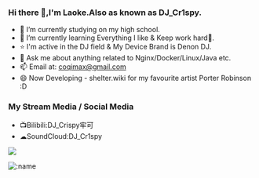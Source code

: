 <!--
**LaokeQwQ/LaokeQwQ** is a ✨ _special_ ✨ repository because its `README.md` (this file) appears on your GitHub profile.

Here are some ideas to get you started:

- 🔭 I’m currently working on ...
- 🌱 I’m currently learning ...
- 👯 I’m looking to collaborate on ...
- 🤔 I’m looking for help with ...
- 💬 Ask me about ...
- 📫 How to reach me: ...
- 😄 Pronouns: ...
- ⚡ Fun fact: ...
-->
### Hi there 👋,I'm Laoke.Also as known as DJ_Cr1spy.

- 📕 I’m currently studying on my high school.
- 🌱 I’m currently learning Everything I like & Keep work hard💪.
- ⭐ I'm active in the DJ field & My Device Brand is Denon DJ.
- 💬 Ask me about anything related to Nginx/Docker/Linux/Java etc.
- 📫 Email at: coqimax@gmail.com
- 😄 Now Developing - shelter.wiki for my favourite artist Porter Robinson :D

### My Stream Media / Social Media
- 📺Bilibili:DJ_Crispy牢可
- ☁SoundCloud:DJ_Cr1spy

![](https://github-readme-stats.vercel.app/api?username=LaokeQwQ&show_icons=true&theme=transparent)

![:name](https://count.getloli.com/@LaokeQwQ)

